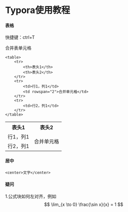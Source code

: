 # Typora使用教程

#### 表格

快捷键：ctrl+T

合并表单元格

```
<table>
    <tr>
        <th>表头1</th>
        <th>表头2</th>
    </tr>
    <tr>
        <td>行1，列1</td>
        <td rowspan="2">合并单元格</td>
    </tr>
    <tr>
        <td>行2，列1</td>
    </tr>
</table>
```

<table>
    <tr>
        <th>表头1</th>
        <th>表头2</th>
    </tr>
    <tr>
        <td>行1，列1</td>
        <td rowspan="2">合并单元格</td>
    </tr>
    <tr>
        <td>行2，列1</td>
    </tr>
</table>

#### 居中

`<center>文字</center>`







#### 疑问

1.公式块如何左对齐，例如
$$
\lim_{x \to 0} \frac{\sin x}{x} = 1
$$
